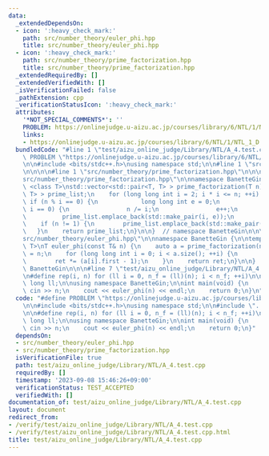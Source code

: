 ```yaml
---
data:
  _extendedDependsOn:
  - icon: ':heavy_check_mark:'
    path: src/number_theory/euler_phi.hpp
    title: src/number_theory/euler_phi.hpp
  - icon: ':heavy_check_mark:'
    path: src/number_theory/prime_factorization.hpp
    title: src/number_theory/prime_factorization.hpp
  _extendedRequiredBy: []
  _extendedVerifiedWith: []
  _isVerificationFailed: false
  _pathExtension: cpp
  _verificationStatusIcon: ':heavy_check_mark:'
  attributes:
    '*NOT_SPECIAL_COMMENTS*': ''
    PROBLEM: https://onlinejudge.u-aizu.ac.jp/courses/library/6/NTL/1/NTL_1_D
    links:
    - https://onlinejudge.u-aizu.ac.jp/courses/library/6/NTL/1/NTL_1_D
  bundledCode: "#line 1 \"test/aizu_online_judge/Library/NTL/A_4.test.cpp\"\n#define\
    \ PROBLEM \"https://onlinejudge.u-aizu.ac.jp/courses/library/6/NTL/1/NTL_1_D\"\
    \n\n#include <bits/stdc++.h>\nusing namespace std;\n\n#line 1 \"src/number_theory/euler_phi.hpp\"\
    \n\n\n\n#line 1 \"src/number_theory/prime_factorization.hpp\"\n\n\n\n#line 5 \"\
    src/number_theory/prime_factorization.hpp\"\n\nnamespace BanetteGin {\n\ntemplate\
    \ <class T>\nstd::vector<std::pair<T, T> > prime_factorization(T n) {\n    std::vector<std::pair<T,\
    \ T> > prime_list;\n    for (long long int i = 2; i * i <= n; ++i) {\n       \
    \ if (n % i == 0) {\n            long long int e = 0;\n            while (n %\
    \ i == 0) {\n                n /= i;\n                e++;\n            }\n  \
    \          prime_list.emplace_back(std::make_pair(i, e));\n        }\n    }\n\
    \    if (n != 1) {\n        prime_list.emplace_back(std::make_pair(n, 1));\n \
    \   }\n    return prime_list;\n}\n\n}  // namespace BanetteGin\n\n\n#line 5 \"\
    src/number_theory/euler_phi.hpp\"\n\nnamespace BanetteGin {\n\ntemplate <class\
    \ T>\nT euler_phi(const T& n) {\n    auto a = prime_factorization(n);\n    T ret\
    \ = n;\n    for (long long int i = 0; i < a.size(); ++i) {\n        ret /= a[i].first;\n\
    \        ret *= (a[i].first - 1);\n    }\n    return ret;\n}\n\n}  // namespace\
    \ BanetteGin\n\n\n#line 7 \"test/aizu_online_judge/Library/NTL/A_4.test.cpp\"\n\
    \n#define rep(i, n) for (ll i = 0, n_f = (ll)(n); i < n_f; ++i)\n\ntypedef long\
    \ long ll;\n\nusing namespace BanetteGin;\n\nint main(void) {\n    ll n;\n   \
    \ cin >> n;\n    cout << euler_phi(n) << endl;\n    return 0;\n}\n"
  code: "#define PROBLEM \"https://onlinejudge.u-aizu.ac.jp/courses/library/6/NTL/1/NTL_1_D\"\
    \n\n#include <bits/stdc++.h>\nusing namespace std;\n\n#include \"../../../../src/number_theory/euler_phi.hpp\"\
    \n\n#define rep(i, n) for (ll i = 0, n_f = (ll)(n); i < n_f; ++i)\n\ntypedef long\
    \ long ll;\n\nusing namespace BanetteGin;\n\nint main(void) {\n    ll n;\n   \
    \ cin >> n;\n    cout << euler_phi(n) << endl;\n    return 0;\n}"
  dependsOn:
  - src/number_theory/euler_phi.hpp
  - src/number_theory/prime_factorization.hpp
  isVerificationFile: true
  path: test/aizu_online_judge/Library/NTL/A_4.test.cpp
  requiredBy: []
  timestamp: '2023-09-08 15:46:26+09:00'
  verificationStatus: TEST_ACCEPTED
  verifiedWith: []
documentation_of: test/aizu_online_judge/Library/NTL/A_4.test.cpp
layout: document
redirect_from:
- /verify/test/aizu_online_judge/Library/NTL/A_4.test.cpp
- /verify/test/aizu_online_judge/Library/NTL/A_4.test.cpp.html
title: test/aizu_online_judge/Library/NTL/A_4.test.cpp
---
```

